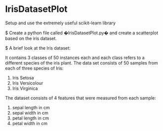 # IrisDatasetPlot
Setup and use the extremely useful scikit-learn library

$ Create a python file called �IrisDatasetPlot.py� and create a scatterplot based on the iris dataset.

$ A brief look at the Iris dataset:

It contains 3 classes of 50 instances each and each class refers to a different species of the iris plant.
The data set consists of 50 samples from each of three species of Iris:
1. Iris Setosa
2. Iris Versicolour
3. Iris Virginica

The dataset consists of 4 features that were measured from each sample:
1. sepal length in cm
2. sepal width in cm
3. petal length in cm
4. petal width in cm



